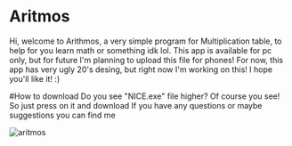 # Aritmos
Hi, welcome to Arithmos, a very simple program for Multiplication table, to help for you learn math or something idk lol. 
This app is available for pc only, but for future I'm planning to upload this file for phones!
For now, this app has very ugly 20's desing, but right now I'm working on this!
I hope you'll like it!
:)

#How to download
Do you see "NICE.exe" file higher? Of course you see! So just press on it and download
If you have any questions or maybe suggestions you can find me 

![aritmos](https://user-images.githubusercontent.com/114299645/193056934-988eb07c-b600-4dec-a517-625639fc90f6.jpg)
